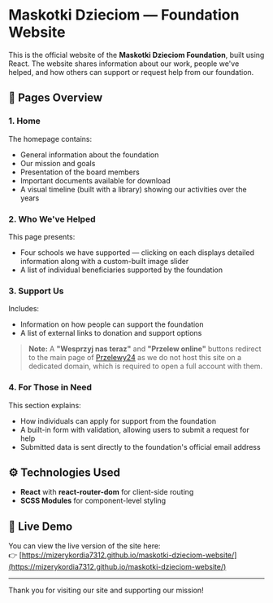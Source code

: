 # Maskotki Dzieciom — Foundation Website

This is the official website of the **Maskotki Dzieciom Foundation**, built using React. The website shares information about our work, people we've helped, and how others can support or request help from our foundation.

## 🧩 Pages Overview

### 1. Home
The homepage contains:
- General information about the foundation
- Our mission and goals
- Presentation of the board members
- Important documents available for download
- A visual timeline (built with a library) showing our activities over the years

### 2. Who We've Helped
This page presents:
- Four schools we have supported — clicking on each displays detailed information along with a custom-built image slider
- A list of individual beneficiaries supported by the foundation

### 3. Support Us
Includes:
- Information on how people can support the foundation
- A list of external links to donation and support options

> **Note:** A **"Wesprzyj nas teraz"** and **"Przelew online"** buttons redirect to the main page of [Przelewy24](https://www.przelewy24.pl/) as we do not host this site on a dedicated domain, which is required to open a full account with them.

### 4. For Those in Need
This section explains:
- How individuals can apply for support from the foundation
- A built-in form with validation, allowing users to submit a request for help
- Submitted data is sent directly to the foundation's official email address

## ⚙️ Technologies Used
- **React** with **react-router-dom** for client-side routing
- **SCSS Modules** for component-level styling

## 🔗 Live Demo
You can view the live version of the site here:  
👉 [https://mizerykordia7312.github.io/maskotki-dzieciom-website/](https://mizerykordia7312.github.io/maskotki-dzieciom-website/)

---

Thank you for visiting our site and supporting our mission!
